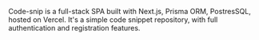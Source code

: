 Code-snip is a full-stack SPA built with Next.js, Prisma ORM, PostresSQL, hosted on Vercel. It's a simple code snippet repository, with full authentication and registration features.
